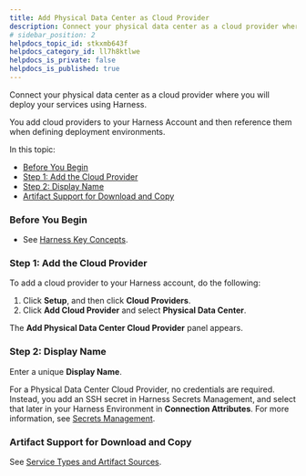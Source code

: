 ```yaml
---
title: Add Physical Data Center as Cloud Provider
description: Connect your physical data center as a cloud provider where you will deploy your services using Harness.
# sidebar_position: 2
helpdocs_topic_id: stkxmb643f
helpdocs_category_id: ll7h8ktlwe
helpdocs_is_private: false
helpdocs_is_published: true
---
```


Connect your physical data center as a cloud provider where you will deploy your services using Harness.

You add cloud providers to your Harness Account and then reference them when defining deployment environments.

In this topic:

* [Before You Begin](#before_you_begin)
* [Step 1: Add the Cloud Provider](#step_1_add_the_cloud_provider)
* [Step 2: Display Name](#step_2_display_name)
* [Artifact Support for Download and Copy](#artifact_support_for_download_and_copy)

### Before You Begin

* See [Harness Key Concepts](https://docs.harness.io/article/4o7oqwih6h-harness-key-concepts).

### Step 1: Add the Cloud Provider

To add a cloud provider to your Harness account, do the following:

1. Click **Setup**, and then click **Cloud Providers**.
2. Click **Add Cloud Provider** and select **Physical Data Center**.

The **Add Physical Data Center Cloud Provider** panel appears.

### Step 2: Display Name

Enter a unique **Display Name**.

For a Physical Data Center Cloud Provider, no credentials are required. Instead, you add an SSH secret in Harness Secrets Management, and select that later in your Harness Environment in **Connection Attributes**. For more information, see [Secrets Management](../../security/secrets-management/secret-management.md).

### Artifact Support for Download and Copy

See [Service Types and Artifact Sources](../../../continuous-delivery/model-cd-pipeline/setup-services/service-types-and-artifact-sources.md).

